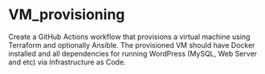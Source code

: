 # VM_provisioning
Create a GitHub Actions workflow that provisions a virtual machine using Terraform and optionally Ansible. The provisioned VM should have Docker installed and all dependencies for running WordPress (MySQL, Web Server and etc) via Infrastructure as Code.
